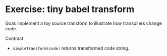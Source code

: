 # Exercise: tiny babel transform

Goal: implement a toy source transform to illustrate how transpilers change code.

Contract
- `simpleTransform(code)` returns transformed code string.
